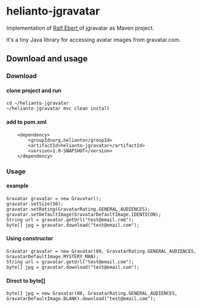 # helianto-jgravatar
 Implementation of <a href="https://github.com/ralfebert/jgravatar"> Ralf Ebert </a> of jgravatar as Maven project.

it's a tiny Java library for accessing avatar images from gravatar.com.

## Download and usage

### Download

#### clone project and run 
	cd ~/helianto-jgravatar
	~/helianto-jgravatar mvc clean install

#### add to pom.xml
		<dependency>
			<groupId>org.helianto</groupId>
			<artifactId>helianto-jgravatar</artifactId>
			<version>1.0-SNAPSHOT</version>
		</dependency>
### Usage

#### example 

	Gravatar gravatar = new Gravatar();
	gravatar.setSize(50);
	gravatar.setRating(GravatarRating.GENERAL_AUDIENCES);
	gravatar.setDefaultImage(GravatarDefaultImage.IDENTICON);
	String url = gravatar.getUrl("test@email.com");
	byte[] jpg = gravatar.download("test@email.com");
	
#### Using constructor
	Gravatar gravatar = new Gravatar(80, GravatarRating.GENERAL_AUDIENCES, GravatarDefaultImage.MYSTERY_MAN);
	String url = gravatar.getUrl("test@email.com");
	byte[] jpg = gravatar.download("test@email.com");
	
#### Direct to byte[]
	byte[] jpg = new Gravatar(80, GravatarRating.GENERAL_AUDIENCES, GravatarDefaultImage.BLANK).download("test@email.com");
	
	